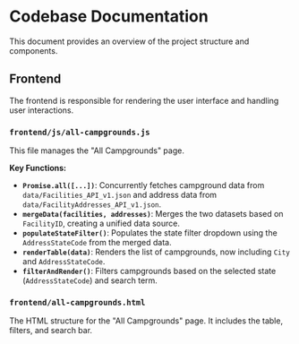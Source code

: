 # Codebase Documentation

This document provides an overview of the project structure and components.

## Frontend

The frontend is responsible for rendering the user interface and handling user interactions.

### `frontend/js/all-campgrounds.js`

This file manages the "All Campgrounds" page.

**Key Functions:**

*   **`Promise.all([...])`**: Concurrently fetches campground data from `data/Facilities_API_v1.json` and address data from `data/FacilityAddresses_API_v1.json`.
*   **`mergeData(facilities, addresses)`**: Merges the two datasets based on `FacilityID`, creating a unified data source.
*   **`populateStateFilter()`**: Populates the state filter dropdown using the `AddressStateCode` from the merged data.
*   **`renderTable(data)`**: Renders the list of campgrounds, now including `City` and `AddressStateCode`.
*   **`filterAndRender()`**: Filters campgrounds based on the selected state (`AddressStateCode`) and search term.

### `frontend/all-campgrounds.html`

The HTML structure for the "All Campgrounds" page. It includes the table, filters, and search bar.
